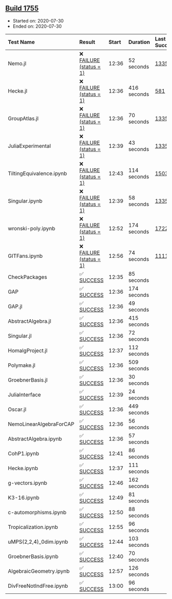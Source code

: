 ## [Build 1755](https://oscarci.mathematik.uni-kl.de/job/oscar-julia-1.4/1755/)

* Started on: 2020-07-30
* Ended on: 2020-07-30

| Test Name    | Result | Start | Duration | Last Success | First Failure |
|:-------------|:-------|:------|:---------|:-------------|:--------------|
| Nemo.jl | ❌ [FAILURE (status = 1)](https://oscarci.mathematik.uni-kl.de/job/oscar-julia-1.4/1755/artifact/logs/build-1755/Nemo.jl.log) | 12:36 | 52 seconds | [1335](https://oscarci.mathematik.uni-kl.de/job/oscar-julia-1.4/1335/) | [1336](https://oscarci.mathematik.uni-kl.de/job/oscar-julia-1.4/1336/) |
| Hecke.jl | ❌ [FAILURE (status = 1)](https://oscarci.mathematik.uni-kl.de/job/oscar-julia-1.4/1755/artifact/logs/build-1755/Hecke.jl.log) | 12:36 | 416 seconds | [581](https://oscarci.mathematik.uni-kl.de/job/oscar-julia-1.4/581/) | [582](https://oscarci.mathematik.uni-kl.de/job/oscar-julia-1.4/582/) |
| GroupAtlas.jl | ❌ [FAILURE (status = 1)](https://oscarci.mathematik.uni-kl.de/job/oscar-julia-1.4/1755/artifact/logs/build-1755/GroupAtlas.jl.log) | 12:36 | 70 seconds | [1335](https://oscarci.mathematik.uni-kl.de/job/oscar-julia-1.4/1335/) | [1336](https://oscarci.mathematik.uni-kl.de/job/oscar-julia-1.4/1336/) |
| JuliaExperimental | ❌ [FAILURE (status = 1)](https://oscarci.mathematik.uni-kl.de/job/oscar-julia-1.4/1755/artifact/logs/build-1755/JuliaExperimental.log) | 12:39 | 43 seconds | [1335](https://oscarci.mathematik.uni-kl.de/job/oscar-julia-1.4/1335/) | [1336](https://oscarci.mathematik.uni-kl.de/job/oscar-julia-1.4/1336/) |
| TiltingEquivalence.ipynb | ❌ [FAILURE (status = 1)](https://oscarci.mathematik.uni-kl.de/job/oscar-julia-1.4/1755/artifact/logs/build-1755/TiltingEquivalence.ipynb.log) | 12:43 | 114 seconds | [1503](https://oscarci.mathematik.uni-kl.de/job/oscar-julia-1.4/1503/) | [1504](https://oscarci.mathematik.uni-kl.de/job/oscar-julia-1.4/1504/) |
| Singular.ipynb | ❌ [FAILURE (status = 1)](https://oscarci.mathematik.uni-kl.de/job/oscar-julia-1.4/1755/artifact/logs/build-1755/Singular.ipynb.log) | 12:39 | 58 seconds | [1335](https://oscarci.mathematik.uni-kl.de/job/oscar-julia-1.4/1335/) | [1336](https://oscarci.mathematik.uni-kl.de/job/oscar-julia-1.4/1336/) |
| wronski-poly.ipynb | ❌ [FAILURE (status = 1)](https://oscarci.mathematik.uni-kl.de/job/oscar-julia-1.4/1755/artifact/logs/build-1755/wronski-poly.ipynb.log) | 12:52 | 174 seconds | [1722](https://oscarci.mathematik.uni-kl.de/job/oscar-julia-1.4/1722/) | [1723](https://oscarci.mathematik.uni-kl.de/job/oscar-julia-1.4/1723/) |
| GITFans.ipynb | ❌ [FAILURE (status = 1)](https://oscarci.mathematik.uni-kl.de/job/oscar-julia-1.4/1755/artifact/logs/build-1755/GITFans.ipynb.log) | 12:56 | 74 seconds | [1111](https://oscarci.mathematik.uni-kl.de/job/oscar-julia-1.4/1111/) | [1112](https://oscarci.mathematik.uni-kl.de/job/oscar-julia-1.4/1112/) |
| CheckPackages | ✅ [SUCCESS](https://oscarci.mathematik.uni-kl.de/job/oscar-julia-1.4/1755/artifact/logs/build-1755/CheckPackages.log) | 12:35 | 85 seconds |  |  |
| GAP | ✅ [SUCCESS](https://oscarci.mathematik.uni-kl.de/job/oscar-julia-1.4/1755/artifact/logs/build-1755/GAP.log) | 12:36 | 174 seconds |  |  |
| GAP.jl | ✅ [SUCCESS](https://oscarci.mathematik.uni-kl.de/job/oscar-julia-1.4/1755/artifact/logs/build-1755/GAP.jl.log) | 12:36 | 49 seconds |  |  |
| AbstractAlgebra.jl | ✅ [SUCCESS](https://oscarci.mathematik.uni-kl.de/job/oscar-julia-1.4/1755/artifact/logs/build-1755/AbstractAlgebra.jl.log) | 12:36 | 415 seconds |  |  |
| Singular.jl | ✅ [SUCCESS](https://oscarci.mathematik.uni-kl.de/job/oscar-julia-1.4/1755/artifact/logs/build-1755/Singular.jl.log) | 12:36 | 72 seconds |  |  |
| HomalgProject.jl | ✅ [SUCCESS](https://oscarci.mathematik.uni-kl.de/job/oscar-julia-1.4/1755/artifact/logs/build-1755/HomalgProject.jl.log) | 12:37 | 112 seconds |  |  |
| Polymake.jl | ✅ [SUCCESS](https://oscarci.mathematik.uni-kl.de/job/oscar-julia-1.4/1755/artifact/logs/build-1755/Polymake.jl.log) | 12:36 | 509 seconds |  |  |
| GroebnerBasis.jl | ✅ [SUCCESS](https://oscarci.mathematik.uni-kl.de/job/oscar-julia-1.4/1755/artifact/logs/build-1755/GroebnerBasis.jl.log) | 12:36 | 30 seconds |  |  |
| JuliaInterface | ✅ [SUCCESS](https://oscarci.mathematik.uni-kl.de/job/oscar-julia-1.4/1755/artifact/logs/build-1755/JuliaInterface.log) | 12:39 | 24 seconds |  |  |
| Oscar.jl | ✅ [SUCCESS](https://oscarci.mathematik.uni-kl.de/job/oscar-julia-1.4/1755/artifact/logs/build-1755/Oscar.jl.log) | 12:36 | 449 seconds |  |  |
| NemoLinearAlgebraForCAP | ✅ [SUCCESS](https://oscarci.mathematik.uni-kl.de/job/oscar-julia-1.4/1755/artifact/logs/build-1755/NemoLinearAlgebraForCAP.log) | 12:36 | 56 seconds |  |  |
| AbstractAlgebra.ipynb | ✅ [SUCCESS](https://oscarci.mathematik.uni-kl.de/job/oscar-julia-1.4/1755/artifact/logs/build-1755/AbstractAlgebra.ipynb.log) | 12:36 | 57 seconds |  |  |
| CohP1.ipynb | ✅ [SUCCESS](https://oscarci.mathematik.uni-kl.de/job/oscar-julia-1.4/1755/artifact/logs/build-1755/CohP1.ipynb.log) | 12:41 | 86 seconds |  |  |
| Hecke.ipynb | ✅ [SUCCESS](https://oscarci.mathematik.uni-kl.de/job/oscar-julia-1.4/1755/artifact/logs/build-1755/Hecke.ipynb.log) | 12:37 | 111 seconds |  |  |
| g-vectors.ipynb | ✅ [SUCCESS](https://oscarci.mathematik.uni-kl.de/job/oscar-julia-1.4/1755/artifact/logs/build-1755/g-vectors.ipynb.log) | 12:46 | 162 seconds |  |  |
| K3-16.ipynb | ✅ [SUCCESS](https://oscarci.mathematik.uni-kl.de/job/oscar-julia-1.4/1755/artifact/logs/build-1755/K3-16.ipynb.log) | 12:49 | 81 seconds |  |  |
| c-automorphisms.ipynb | ✅ [SUCCESS](https://oscarci.mathematik.uni-kl.de/job/oscar-julia-1.4/1755/artifact/logs/build-1755/c-automorphisms.ipynb.log) | 12:50 | 88 seconds |  |  |
| Tropicalization.ipynb | ✅ [SUCCESS](https://oscarci.mathematik.uni-kl.de/job/oscar-julia-1.4/1755/artifact/logs/build-1755/Tropicalization.ipynb.log) | 12:55 | 96 seconds |  |  |
| uMPS(2,2,4)_0dim.ipynb | ✅ [SUCCESS](https://oscarci.mathematik.uni-kl.de/job/oscar-julia-1.4/1755/artifact/logs/build-1755/uMPS-2-2-4-_0dim.ipynb.log) | 12:44 | 103 seconds |  |  |
| GroebnerBasis.ipynb | ✅ [SUCCESS](https://oscarci.mathematik.uni-kl.de/job/oscar-julia-1.4/1755/artifact/logs/build-1755/GroebnerBasis.ipynb.log) | 12:40 | 70 seconds |  |  |
| AlgebraicGeometry.ipynb | ✅ [SUCCESS](https://oscarci.mathematik.uni-kl.de/job/oscar-julia-1.4/1755/artifact/logs/build-1755/AlgebraicGeometry.ipynb.log) | 12:57 | 126 seconds |  |  |
| DivFreeNotIndFree.ipynb | ✅ [SUCCESS](https://oscarci.mathematik.uni-kl.de/job/oscar-julia-1.4/1755/artifact/logs/build-1755/DivFreeNotIndFree.ipynb.log) | 13:00 | 96 seconds |  |  |
